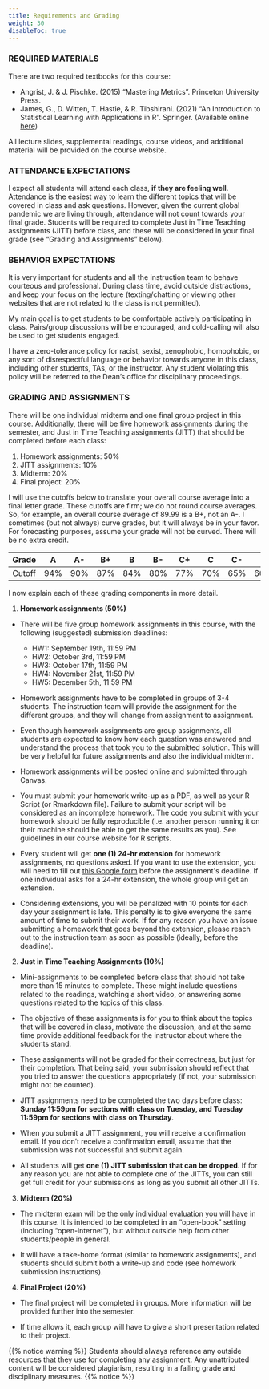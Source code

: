 ```yaml
---
title: Requirements and Grading
weight: 30
disableToc: true
---
```


### REQUIRED MATERIALS

There are two required textbooks for this course:

-	Angrist, J. & J. Pischke. (2015) “Mastering Metrics”. Princeton University Press.
-	James, G., D. Witten, T. Hastie, & R. Tibshirani. (2021) “An Introduction to Statistical Learning with Applications in R”. Springer. (Available online [here](https://www.statlearning.com/)) 

All lecture slides, supplemental readings, course videos, and additional material will be provided on the course website.


### ATTENDANCE EXPECTATIONS

I expect all students will attend each class, **if they are feeling well**. Attendance is the easiest way to learn the different topics that will be covered in class and ask questions. However, given the current global pandemic we are living through, attendance will not count towards your final grade. Students will be required to complete Just in Time Teaching assignments (JITT) before class, and these will be considered in your final grade (see “Grading and Assignments” below). 

### BEHAVIOR EXPECTATIONS

It is very important for students and all the instruction team to behave courteous and professional. During class time, avoid outside distractions, and keep your focus on the lecture (texting/chatting or viewing other websites that are not related to the class is not permitted).

My main goal is to get students to be comfortable actively participating in class. Pairs/group discussions will be encouraged, and cold-calling will also be used to get students engaged.

I have a zero-tolerance policy for racist, sexist, xenophobic, homophobic, or any sort of disrespectful language or behavior towards anyone in this class, including other students, TAs, or the instructor. Any student violating this policy will be referred to the Dean’s office for disciplinary proceedings. 


### GRADING AND ASSIGNMENTS

There will be one individual midterm and one final group project in this course. Additionally, there will be five homework assignments during the semester, and Just in Time Teaching assignments (JITT) that should be completed before each class:

1.	Homework assignments: 50%
2.	JITT assignments: 10%
3.	Midterm: 20%
4.	Final project: 20%

I will use the cutoffs below to translate your overall course average into a final letter grade. These cutoffs are firm; we do not round course averages. So, for example, an overall course average of 89.99 is a B+, not an A-. I sometimes (but not always) curve grades, but it will always be in your favor. For forecasting purposes, assume your grade will not be curved. There will be no extra credit.


|Grade|A|A-|B+|B|B-|C+|C|C-|D|F|
|-----|-|--|--|-|--|--|-|--|-|-|
|Cutoff|94%|90%|87%|84%|80%|77%|70%|65%|60%|<60%|

I now explain each of these grading components in more detail. 

1.	**Homework assignments (50%)**

-	There will be five group homework assignments in this course, with the following (suggested) submission deadlines:
	- HW1: September 19th, 11:59 PM
	- HW2: October 3rd, 11:59 PM
	- HW3: October 17th, 11:59 PM
	- HW4: November 21st, 11:59 PM
	- HW5: December 5th, 11:59 PM
 
-	Homework assignments have to be completed in groups of 3-4 students. The instruction team will provide the assignment for the different groups, and they will change from assignment to assignment.

-	Even though homework assignments are group assignments, all students are expected to know how each question was answered and understand the process that took you to the submitted solution. This will be very helpful for future assignments and also the individual midterm.

-	Homework assignments will be posted online and submitted through Canvas.  

-	You must submit your homework write-up as a PDF, as well as your R Script (or Rmarkdown file). Failure to submit your script will be considered as an incomplete homework. The code you submit with your homework should be fully reproducible (i.e. another person running it on their machine should be able to get the same results as you). See guidelines in our course website for R scripts.

-	Every student will get **one (1) 24-hr extension** for homework assignments, no questions asked. If you want to use the extension, you will need to fill out [this Google form](https://forms.gle/JFMubJJPhgYaaKG79) before the assignment's deadline. If one individual asks for a 24-hr extension, the whole group will get an extension.  

-	Considering extensions, you will be penalized with 10 points for each day your assignment is late. This penalty is to give everyone the same amount of time to submit their work. If for any reason you have an issue submitting a homework that goes beyond the extension, please reach out to the instruction team as soon as possible (ideally, before the deadline).


2.	**Just in Time Teaching Assignments (10%)**

-	Mini-assignments to be completed before class that should not take more than 15 minutes to complete. These might include questions related to the readings, watching a short video, or answering some questions related to the topics of this class.

-	The objective of these assignments is for you to think about the topics that will be covered in class, motivate the discussion, and at the same time provide additional feedback for the instructor about where the students stand.

-	These assignments will not be graded for their correctness, but just for their completion. That being said, your submission should reflect that you tried to answer the questions appropriately (if not, your submission might not be counted).

-	JITT assignments need to be completed the two days before class: **Sunday 11:59pm for sections with class on Tuesday, and Tuesday 11:59pm for sections with class on Thursday**.

-	When you submit a JITT assignment, you will receive a confirmation email. If you don’t receive a confirmation email, assume that the submission was not successful and submit again.

-	All students will get **one (1) JITT submission that can be dropped**. If for any reason you are not able to complete one of the JITTs, you can still get full credit for your submissions as long as you submit all other JITTs.


3.	**Midterm (20%)**

-	The midterm exam will be the only individual evaluation you will have in this course. It is intended to be completed in an “open-book” setting (including “open-internet”), but without outside help from other students/people in general. 

-	It will have a take-home format (similar to homework assignments), and students should submit both a write-up and code (see homework submission instructions).

 
4.	**Final Project (20%)**

- The final project will be completed in groups. More information will be provided further into the semester.

- If time allows it, each group will have to give a short presentation related to their project.


{{% notice warning %}}
Students should always reference any outside resources that they use for completing any assignment. Any unattributed content will be considered plagiarism, resulting in a failing grade and disciplinary measures.
{{% notice %}}